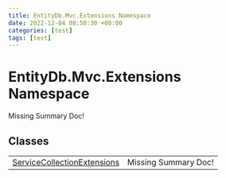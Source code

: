 ```yaml
---
title: EntityDb.Mvc.Extensions Namespace
date: 2022-12-04 08:50:30 +00:00
categories: [test]
tags: [test]
---
```


# EntityDb.Mvc.Extensions Namespace
Missing Summary Doc!
## Classes
<table><tr><td><a href='dotnet-entitydb-mvc-extensions-servicecollectionextensions'>ServiceCollectionExtensions</a></td><td>Missing Summary Doc!</td></tr></table>
